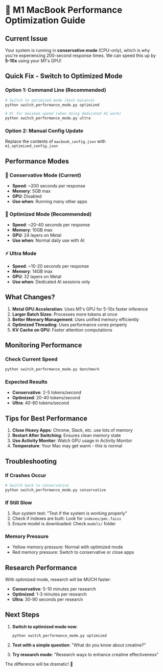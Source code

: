 # 🚀 M1 MacBook Performance Optimization Guide

## Current Issue
Your system is running in **conservative mode** (CPU-only), which is why you're experiencing 200-second response times. We can speed this up by **5-10x** using your M1's GPU!

## Quick Fix - Switch to Optimized Mode

### Option 1: Command Line (Recommended)
```bash
# Switch to optimized mode (best balance)
python switch_performance_mode.py optimized

# Or for maximum speed (when doing dedicated AI work)
python switch_performance_mode.py ultra
```

### Option 2: Manual Config Update
Replace the contents of `macbook_config.json` with `m1_optimized_config.json`

## Performance Modes

### 🐌 Conservative Mode (Current)
- **Speed**: ~200 seconds per response
- **Memory**: 5GB max
- **GPU**: Disabled
- **Use when**: Running many other apps

### 🚀 Optimized Mode (Recommended)
- **Speed**: ~20-40 seconds per response
- **Memory**: 10GB max
- **GPU**: 24 layers on Metal
- **Use when**: Normal daily use with AI

### ⚡ Ultra Mode
- **Speed**: ~10-20 seconds per response
- **Memory**: 14GB max
- **GPU**: 32 layers on Metal
- **Use when**: Dedicated AI sessions only

## What Changes?

1. **Metal GPU Acceleration**: Uses M1's GPU for 5-10x faster inference
2. **Larger Batch Sizes**: Processes more tokens at once
3. **Better Memory Management**: Uses unified memory efficiently
4. **Optimized Threading**: Uses performance cores properly
5. **KV Cache on GPU**: Faster attention computations

## Monitoring Performance

### Check Current Speed
```bash
python switch_performance_mode.py benchmark
```

### Expected Results
- **Conservative**: 2-5 tokens/second
- **Optimized**: 20-40 tokens/second
- **Ultra**: 40-80 tokens/second

## Tips for Best Performance

1. **Close Heavy Apps**: Chrome, Slack, etc. use lots of memory
2. **Restart After Switching**: Ensures clean memory state
3. **Use Activity Monitor**: Watch GPU usage in Activity Monitor
4. **Temperature**: Your Mac may get warm - this is normal

## Troubleshooting

### If Crashes Occur
```bash
# Switch back to conservative
python switch_performance_mode.py conservative
```

### If Still Slow
1. Run system test: "Test if the system is working properly"
2. Check if indexes are built: Look for `indexes/pmc.faiss`
3. Ensure model is downloaded: Check `models/` folder

### Memory Pressure
- Yellow memory pressure: Normal with optimized mode
- Red memory pressure: Switch to conservative or close apps

## Research Performance

With optimized mode, research will be MUCH faster:
- **Conservative**: 5-10 minutes per research
- **Optimized**: 1-3 minutes per research
- **Ultra**: 30-90 seconds per research

## Next Steps

1. **Switch to optimized mode now**:
   ```bash
   python switch_performance_mode.py optimized
   ```

2. **Test with a simple question**:
   "What do you know about creatine?"
   
3. **Try research mode**:
   "Research ways to enhance creatine effectiveness"

The difference will be dramatic! 🚀 